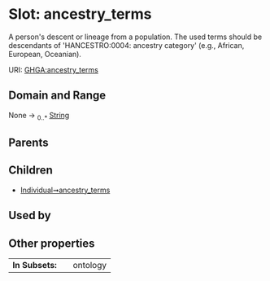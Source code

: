 
# Slot: ancestry_terms


A person's descent or lineage from a population. The used terms should be descendants of 'HANCESTRO:0004: ancestry category' (e.g., African, European, Oceanian).

URI: [GHGA:ancestry_terms](https://w3id.org/GHGA/ancestry_terms)


## Domain and Range

None &#8594;  <sub>0..\*</sub> [String](types/String.md)

## Parents


## Children

 *  [Individual➞ancestry_terms](Individual_ancestry_terms.md)

## Used by


## Other properties

|  |  |  |
| --- | --- | --- |
| **In Subsets:** | | ontology |


